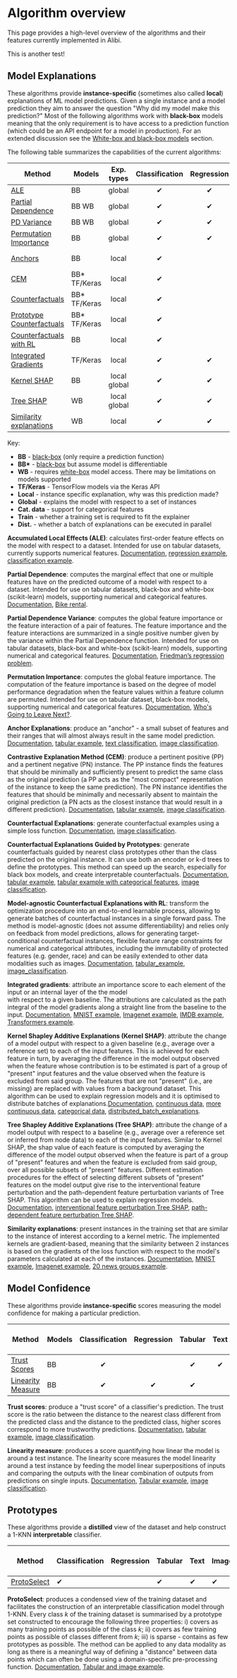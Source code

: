 # Algorithm overview

This page provides a high-level overview of the algorithms and their features currently implemented in Alibi.

This is another test!

## Model Explanations

These algorithms provide **instance-specific** (sometimes also called **local**) explanations of ML model predictions. Given a single instance and a model prediction they aim to answer the question "Why did my model make this prediction?" Most of the following algorithms work with **black-box** models meaning that the only requirement is to have access to a prediction function (which could be an API endpoint for a model in production). For an extended discussion see the [White-box and black-box models](white_box_black_box.md) section.

The following table summarizes the capabilities of the current algorithms:

| Method                                                                                                                                 | Models        |  Exp. types  | Classification | Regression | Tabular | Text | Image | Cat. data | Train       | Dist. |
| -------------------------------------------------------------------------------------------------------------------------------------- | ------------- | :----------: | :------------: | :--------: | :-----: | :--: | :---: | :-------: | ----------- | :---: |
| [ALE](https://github.com/ramonpzg/alibi/blob/rp-alibi-newdocs-dec23/doc/source/methods/ALE.ipynb)                                      | BB            |    global    |        ✔       |      ✔     |    ✔    |      |       |           |             |       |
| [Partial Dependence](https://github.com/ramonpzg/alibi/blob/rp-alibi-newdocs-dec23/doc/source/methods/PartialDependence.ipynb)         | BB WB         |    global    |        ✔       |      ✔     |    ✔    |      |       |     ✔     |             |       |
| [PD Variance](https://github.com/ramonpzg/alibi/blob/rp-alibi-newdocs-dec23/doc/source/methods/PartialDependenceVariance.ipynb)        | BB WB         |    global    |        ✔       |      ✔     |    ✔    |      |       |     ✔     |             |       |
| [Permutation Importance](https://github.com/ramonpzg/alibi/blob/rp-alibi-newdocs-dec23/doc/source/methods/PermutationImportance.ipynb) | BB            |    global    |        ✔       |      ✔     |    ✔    |      |       |     ✔     |             |       |
| [Anchors](https://github.com/ramonpzg/alibi/blob/rp-alibi-newdocs-dec23/doc/source/methods/Anchors.ipynb)                              | BB            |     local    |        ✔       |            |    ✔    |   ✔  |   ✔   |     ✔     | For Tabular |       |
| [CEM](https://github.com/ramonpzg/alibi/blob/rp-alibi-newdocs-dec23/doc/source/methods/CEM.ipynb)                                      | BB\* TF/Keras |     local    |        ✔       |            |    ✔    |      |   ✔   |           | Optional    |       |
| [Counterfactuals](https://github.com/ramonpzg/alibi/blob/rp-alibi-newdocs-dec23/doc/source/methods/CF.ipynb)                           | BB\* TF/Keras |     local    |        ✔       |            |    ✔    |      |   ✔   |           | No          |       |
| [Prototype Counterfactuals](https://github.com/ramonpzg/alibi/blob/rp-alibi-newdocs-dec23/doc/source/methods/CFProto.ipynb)            | BB\* TF/Keras |     local    |        ✔       |            |    ✔    |      |   ✔   |     ✔     | Optional    |       |
| [Counterfactuals with RL](https://docs.seldon.io/projects/alibi/en/stable/methods/CFRL.html)                                           | BB            |     local    |        ✔       |            |    ✔    |      |   ✔   |     ✔     | ✔           |       |
| [Integrated Gradients](https://github.com/ramonpzg/alibi/blob/rp-alibi-newdocs-dec23/doc/source/methods/IntegratedGradients.ipynb)     | TF/Keras      |     local    |        ✔       |      ✔     |    ✔    |   ✔  |   ✔   |     ✔     | Optional    |       |
| [Kernel SHAP](https://github.com/ramonpzg/alibi/blob/rp-alibi-newdocs-dec23/doc/source/methods/KernelSHAP.ipynb)                       | BB            | local global |        ✔       |      ✔     |    ✔    |      |       |     ✔     | ✔           |   ✔   |
| [Tree SHAP](https://github.com/ramonpzg/alibi/blob/rp-alibi-newdocs-dec23/doc/source/methods/TreeSHAP.ipynb)                           | WB            | local global |        ✔       |      ✔     |    ✔    |      |       |     ✔     | Optional    |       |
| [Similarity explanations](https://github.com/ramonpzg/alibi/blob/rp-alibi-newdocs-dec23/doc/source/methods/Similarity.ipynb)           | WB            |     local    |        ✔       |      ✔     |    ✔    |   ✔  |   ✔   |     ✔     | ✔           |       |

Key:

* **BB** - [black-box](white_box_black_box.md) (only require a prediction function)
* **BB\*** - [black-box](white_box_black_box.md) but assume model is differentiable
* **WB** - requires [white-box](white_box_black_box.md) model access. There may be limitations on models supported
* **TF/Keras** - TensorFlow models via the Keras API
* **Local** - instance specific explanation, why was this prediction made?
* **Global** - explains the model with respect to a set of instances
* **Cat. data** - support for categorical features
* **Train** - whether a training set is required to fit the explainer
* **Dist.** - whether a batch of explanations can be executed in parallel

**Accumulated Local Effects (ALE)**: calculates first-order feature effects on the model with respect to a dataset. Intended for use on tabular datasets, currently supports numerical features. [Documentation](https://github.com/ramonpzg/alibi/blob/rp-alibi-newdocs-dec23/doc/source/methods/ALE.ipynb), [regression example](https://github.com/ramonpzg/alibi/blob/rp-alibi-newdocs-dec23/doc/source/examples/ale_regression_california.ipynb), [classification example](https://github.com/ramonpzg/alibi/blob/rp-alibi-newdocs-dec23/doc/source/examples/ale_classification.ipynb).

**Partial Dependence**: computes the marginal effect that one or multiple features have on the predicted outcome of a model with respect to a dataset. Intended for use on tabular datasets, black-box and white-box (scikit-learn) models, supporting numerical and categorical features. [Documentation](https://github.com/ramonpzg/alibi/blob/rp-alibi-newdocs-dec23/doc/source/methods/PartialDependence.ipynb), [Bike rental](https://github.com/ramonpzg/alibi/blob/rp-alibi-newdocs-dec23/doc/source/examples/pdp_regression_bike.ipynb).

**Partial Dependence Variance**: computes the global feature importance or the feature interaction of a pair of features. The feature importance and the feature interactions are summarized in a single positive number given by the variance within the Partial Dependence function. Intended for use on tabular datasets, black-box and white-box (scikit-learn) models, supporting numerical and categorical features. [Documentation](https://github.com/ramonpzg/alibi/blob/rp-alibi-newdocs-dec23/doc/source/methods/PartialDependenceVariance.ipynb), [Friedman’s regression problem](https://github.com/ramonpzg/alibi/blob/rp-alibi-newdocs-dec23/doc/source/examples/pd_variance_regression_friedman.ipynb).

**Permutation Importance**: computes the global feature importance. The computation of the feature importance is based on the degree of model performance degradation when the feature values within a feature column are permuted. Intended for use on tabular dataset, black-box models, supporting numerical and categorical features. [Documentation](https://github.com/ramonpzg/alibi/blob/rp-alibi-newdocs-dec23/doc/source/methods/PermutationImportance.ipynb), [Who's Going to Leave Next?](https://github.com/ramonpzg/alibi/blob/rp-alibi-newdocs-dec23/doc/source/examples/permutation_importance_classification_leave.ipynb).

**Anchor Explanations**: produce an "anchor" - a small subset of features and their ranges that will almost always result in the same model prediction. [Documentation](https://github.com/ramonpzg/alibi/blob/rp-alibi-newdocs-dec23/doc/source/methods/Anchors.ipynb), [tabular example](https://github.com/ramonpzg/alibi/blob/rp-alibi-newdocs-dec23/doc/source/examples/anchor_tabular_adult.ipynb), [text classification](https://github.com/ramonpzg/alibi/blob/rp-alibi-newdocs-dec23/doc/source/examples/anchor_text_movie.ipynb), [image classification](https://github.com/ramonpzg/alibi/blob/rp-alibi-newdocs-dec23/doc/source/examples/anchor_image_imagenet.ipynb).

**Contrastive Explanation Method (CEM)**: produce a pertinent positive (PP) and a pertinent negative (PN) instance. The PP instance finds the features that should be minimally and sufficiently present to predict the same class as the original prediction (a PP acts as the "most compact" representation of the instance to keep the same prediction). The PN instance identifies the features that should be minimally and necessarily absent to maintain the original prediction (a PN acts as the closest instance that would result in a different prediction). [Documentation](https://github.com/ramonpzg/alibi/blob/rp-alibi-newdocs-dec23/doc/source/methods/CEM.ipynb), [tabular example](https://github.com/ramonpzg/alibi/blob/rp-alibi-newdocs-dec23/doc/source/examples/cem_iris.ipynb), [image classification](https://github.com/ramonpzg/alibi/blob/rp-alibi-newdocs-dec23/doc/source/examples/cem_mnist.ipynb).

**Counterfactual Explanations**: generate counterfactual examples using a simple loss function. [Documentation](https://github.com/ramonpzg/alibi/blob/rp-alibi-newdocs-dec23/doc/source/methods/CF.ipynb), [image classification](https://github.com/ramonpzg/alibi/blob/rp-alibi-newdocs-dec23/doc/source/examples/cf_mnist.ipynb).

**Counterfactual Explanations Guided by Prototypes**: generate counterfactuals guided by nearest class prototypes other than the class predicted on the original instance. It can use both an encoder or k-d trees to define the prototypes. This method can speed up the search, especially for black box models, and create interpretable counterfactuals. [Documentation](https://github.com/ramonpzg/alibi/blob/rp-alibi-newdocs-dec23/doc/source/methods/CFProto.ipynb), [tabular example](https://github.com/ramonpzg/alibi/blob/rp-alibi-newdocs-dec23/doc/source/examples/cfproto_housing.ipynb), [tabular example with categorical features](https://github.com/ramonpzg/alibi/blob/rp-alibi-newdocs-dec23/doc/source/examples/cfproto_cat_adult_ohe.ipynb), [image classification](https://github.com/ramonpzg/alibi/blob/rp-alibi-newdocs-dec23/doc/source/examples/cfproto_mnist.ipynb).

**Model-agnostic Counterfactual Explanations with RL**: transform the optimization procedure into an end-to-end learnable process, allowing to generate batches of counterfactual instances in a single forward pass. The method is model-agnostic (does not assume differentiability) and relies only on feedback from model predictions, allows for generating target-conditional counterfactual instances, flexible feature range constraints for numerical and categorical attributes, including the immutability of protected features (e.g. gender, race) and can be easily extended to other data modalities such as images. [Documentation](https://github.com/ramonpzg/alibi/blob/rp-alibi-newdocs-dec23/doc/source/methods/CFRL.ipynb), [tabular\_example](https://github.com/ramonpzg/alibi/blob/rp-alibi-newdocs-dec23/doc/source/examples/cfrl_adult.ipynb), [image\_classification](https://github.com/ramonpzg/alibi/blob/rp-alibi-newdocs-dec23/doc/source/examples/cfrl_mnist.ipynb).

**Integrated gradients**: attribute an importance score to each element of the input or an internal layer of the the model\
with respect to a given baseline. The attributions are calculated as the path integral of the model gradients along a straight line from the baseline to the input. [Documentation](https://github.com/ramonpzg/alibi/blob/rp-alibi-newdocs-dec23/doc/source/methods/IntegratedGradients.ipynb), [MNIST example](https://github.com/ramonpzg/alibi/blob/rp-alibi-newdocs-dec23/doc/source/examples/integrated_gradients_mnist.ipynb), [Imagenet example](https://github.com/ramonpzg/alibi/blob/rp-alibi-newdocs-dec23/doc/source/examples/integrated_gradients_imagenet.ipynb), [IMDB example](https://github.com/ramonpzg/alibi/blob/rp-alibi-newdocs-dec23/doc/source/examples/integrated_gradients_imdb.ipynb), [Transformers example](https://github.com/ramonpzg/alibi/blob/rp-alibi-newdocs-dec23/doc/source/examples/integrated_gradients_transformers.ipynb).

**Kernel Shapley Additive Explanations (Kernel SHAP)**: attribute the change of a model output with respect to a given baseline (e.g., average over a reference set) to each of the input features. This is achieved for each feature in turn, by averaging the difference in the model output observed when the feature whose contribution is to be estimated is part of a group of "present" input features and the value observed when the feature is excluded from said group. The features that are not "present" (i.e., are missing) are replaced with values from a background dataset. This algorithm can be used to explain regression models and it is optimised to distribute batches of explanations.[Documentation](https://github.com/ramonpzg/alibi/blob/rp-alibi-newdocs-dec23/doc/source/methods/KernelSHAP.ipynb), [continuous data](https://github.com/ramonpzg/alibi/blob/rp-alibi-newdocs-dec23/doc/source/examples/kernel_shap_wine_intro.ipynb), [more continuous data](https://github.com/ramonpzg/alibi/blob/rp-alibi-newdocs-dec23/doc/source/examples/kernel_shap_wine_lr.ipynb), [categorical data](https://github.com/ramonpzg/alibi/blob/rp-alibi-newdocs-dec23/doc/source/examples/kernel_shap_adult_lr.ipynb), [distributed\_batch\_explanations](https://github.com/ramonpzg/alibi/blob/rp-alibi-newdocs-dec23/doc/source/examples/distributed_kernel_shap_adult_lr.ipynb).

**Tree Shapley Additive Explanations (Tree SHAP)**: attribute the change of a model output with respect to a baseline (e.g., average over a reference set or inferred from node data) to each of the input features. Similar to Kernel SHAP, the shap value of each feature is computed by averaging the difference of the model output observed when the feature is part of a group of "present" features and when the feature is excluded from said group, over all possible subsets of "present" features. Different estimation procedures for the effect of selecting different subsets of "present" features on the model output give rise to the interventional feature perturbation and the path-dependent feature perturbation variants of Tree SHAP. This algorithm can be used to explain regression models. [Documentation](https://github.com/ramonpzg/alibi/blob/rp-alibi-newdocs-dec23/doc/source/methods/TreeSHAP.ipynb), [interventional feature perturbation Tree SHAP](https://github.com/ramonpzg/alibi/blob/rp-alibi-newdocs-dec23/doc/source/examples/interventional_tree_shap_adult_xgb.ipynb), [path-dependent feature perturbation Tree SHAP](https://github.com/ramonpzg/alibi/blob/rp-alibi-newdocs-dec23/doc/source/examples/path_dependent_tree_shap_adult_xgb.ipynb).

**Similarity explanations**: present instances in the training set that are similar to the instance of interest according to a kernel metric. The implemented kernels are gradient-based, meaning that the similarity between 2 instances is based on the gradients of the loss function with respect to the model's parameters calculated at each of the instances. [Documentation](https://github.com/ramonpzg/alibi/blob/rp-alibi-newdocs-dec23/doc/source/methods/Similarity.ipynb), [MNIST example](https://github.com/ramonpzg/alibi/blob/rp-alibi-newdocs-dec23/doc/source/examples/similarity_explanations_mnist.ipynb), [Imagenet example](https://github.com/ramonpzg/alibi/blob/rp-alibi-newdocs-dec23/doc/source/examples/similarity_explanations_imagenet.ipynb), [20 news groups example](https://github.com/ramonpzg/alibi/blob/rp-alibi-newdocs-dec23/doc/source/examples/similarity_explanations_20ng.ipynb).

## Model Confidence

These algorithms provide **instance-specific** scores measuring the model confidence for making a particular prediction.

| Method                                                                                                                       | Models | Classification | Regression | Tabular | Text | Images | Categorical Features | Train set required |
| ---------------------------------------------------------------------------------------------------------------------------- | ------ | :------------: | :--------: | :-----: | :--: | :----: | :------------------: | ------------------ |
| [Trust Scores](https://github.com/ramonpzg/alibi/blob/rp-alibi-newdocs-dec23/doc/source/methods/TrustScores.ipynb)           | BB     |        ✔       |            |    ✔    |   ✔  |    ✔   |                      | Yes                |
| [Linearity Measure](https://github.com/ramonpzg/alibi/blob/rp-alibi-newdocs-dec23/doc/source/methods/LinearityMeasure.ipynb) | BB     |        ✔       |      ✔     |    ✔    |      |    ✔   |                      | Optional           |

**Trust scores**: produce a "trust score" of a classifier's prediction. The trust score is the ratio between the distance to the nearest class different from the predicted class and the distance to the predicted class, higher scores correspond to more trustworthy predictions. [Documentation](https://github.com/ramonpzg/alibi/blob/rp-alibi-newdocs-dec23/doc/source/methods/TrustScores.ipynb), [tabular example](https://github.com/ramonpzg/alibi/blob/rp-alibi-newdocs-dec23/doc/source/examples/trustscore_iris.ipynb), [image classification](https://github.com/ramonpzg/alibi/blob/rp-alibi-newdocs-dec23/doc/source/examples/trustscore_mnist.ipynb).

**Linearity measure**: produces a score quantifying how linear the model is around a test instance. The linearity score measures the model linearity around a test instance by feeding the model linear superpositions of inputs and comparing the outputs with the linear combination of outputs from predictions on single inputs. [Documentation](https://github.com/ramonpzg/alibi/blob/rp-alibi-newdocs-dec23/doc/source/methods/LinearityMeasure.ipynb), [Tabular example](https://github.com/ramonpzg/alibi/blob/rp-alibi-newdocs-dec23/doc/source/examples/linearity_measure_iris.ipynb), [image classification](https://github.com/ramonpzg/alibi/blob/rp-alibi-newdocs-dec23/doc/source/examples/linearity_measure_fashion_mnist.ipynb).

## Prototypes

These algorithms provide a **distilled** view of the dataset and help construct a 1-KNN **interpretable** classifier.

| Method                                                                                  | Classification | Regression | Tabular | Text | Images | Categorical Features | Train set labels |
| --------------------------------------------------------------------------------------- | -------------- | ---------- | ------- | ---- | ------ | -------------------- | ---------------- |
| [ProtoSelect](https://docs.seldon.io/projects/alibi/en/latest/methods/ProtoSelect.html) | ✔              |            | ✔       | ✔    | ✔      | ✔                    | Optional         |

**ProtoSelect**: produces a condensed view of the training dataset and facilitates the construction of an interpretable classification model through 1-KNN. Every class _k_ of the training dataset is summarised by a prototype set constructed to encourage the following three properties: i) covers as many training points as possible of the class _k_; ii) covers as few training points as possible of classes different from _k_; iii) is sparse - contains as few prototypes as possible. The method can be applied to any data modality as long as there is a meaningful way of defining a "distance" between data points which can often be done using a domain-specific pre-processing function. [Documentation](https://github.com/ramonpzg/alibi/blob/rp-alibi-newdocs-dec23/doc/source/methods/ProtoSelect.ipynb), [Tabular and image example](https://github.com/ramonpzg/alibi/blob/rp-alibi-newdocs-dec23/doc/source/examples/protoselect_adult_cifar10.ipynb).
